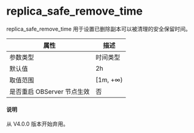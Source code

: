 replica_safe_remove_time 
=============================================

replica_safe_remove_time 用于设置已删除副本可以被清理的安全保留时间。


|      **属性**      |  **描述**   |
|------------------|-----------|
| 参数类型             | 时间类型      |
| 默认值              | 2h        |
| 取值范围             | \[1m, +∞) |
| 是否重启 OBServer 节点生效 | 否         |


<main id="notice" type='explain'>
  <h4>说明</h4>
  <p>从 V4.0.0 版本开始弃用。</p>
</main>

